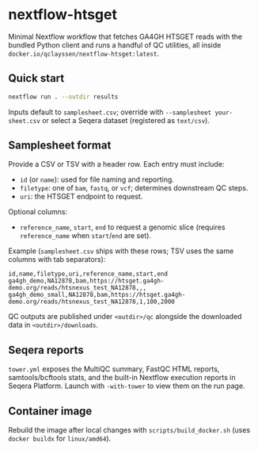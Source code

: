 # nextflow-htsget

Minimal Nextflow workflow that fetches GA4GH HTSGET reads with the bundled Python client and runs a handful of QC utilities, all inside `docker.io/qclayssen/nextflow-htsget:latest`.

## Quick start

```bash
nextflow run . --outdir results
```

Inputs default to `samplesheet.csv`; override with `--samplesheet your-sheet.csv` or select a Seqera dataset (registered as `text/csv`).

## Samplesheet format

Provide a CSV or TSV with a header row. Each entry must include:
- `id` (or `name`): used for file naming and reporting.
- `filetype`: one of `bam`, `fastq`, or `vcf`; determines downstream QC steps.
- `uri`: the HTSGET endpoint to request.

Optional columns:
- `reference_name`, `start`, `end` to request a genomic slice (requires `reference_name` when `start`/`end` are set).

Example (`samplesheet.csv` ships with these rows; TSV uses the same columns with tab separators):

```csv
id,name,filetype,uri,reference_name,start,end
ga4gh_demo,NA12878,bam,https://htsget.ga4gh-demo.org/reads/htsnexus_test_NA12878,,,
ga4gh_demo_small,NA12878,bam,https://htsget.ga4gh-demo.org/reads/htsnexus_test_NA12878,1,100,2000
```

QC outputs are published under `<outdir>/qc` alongside the downloaded data in `<outdir>/downloads`.

## Seqera reports

`tower.yml` exposes the MultiQC summary, FastQC HTML reports, samtools/bcftools stats, and the built-in Nextflow execution reports in Seqera Platform. Launch with `-with-tower` to view them on the run page.

## Container image

Rebuild the image after local changes with `scripts/build_docker.sh` (uses `docker buildx` for `linux/amd64`).
